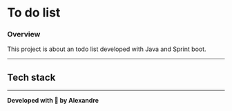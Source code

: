 # To do list

### Overview
This project is about an todo list developed with Java and Sprint boot.

---

## Tech stack

---

**Developed with 💜 by Alexandre**

